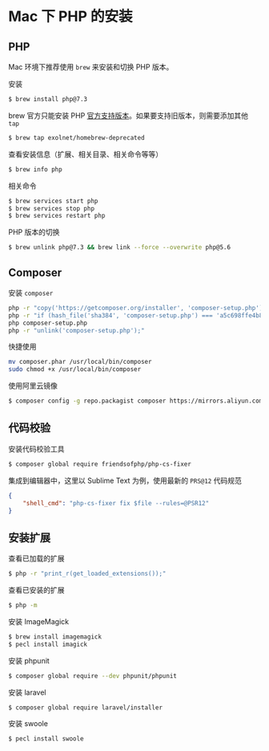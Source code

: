 # Mac 下 PHP 的安装

## PHP

Mac 环境下推荐使用 `brew` 来安装和切换 PHP 版本。

安装 

```bash
$ brew install php@7.3
```

brew 官方只能安装 PHP [官方支持版本](https://www.php.net/supported-versions.php)。如果要支持旧版本，则需要添加其他 `tap`

```bash
$ brew tap exolnet/homebrew-deprecated
```

查看安装信息（扩展、相关目录、相关命令等等）

```bash
$ brew info php
```

相关命令

```bash
$ brew services start php
$ brew services stop php
$ brew services restart php
```

PHP 版本的切换

```bash
$ brew unlink php@7.3 && brew link --force --overwrite php@5.6
```

## Composer 

安装 `composer`

```bash
php -r "copy('https://getcomposer.org/installer', 'composer-setup.php');"
php -r "if (hash_file('sha384', 'composer-setup.php') === 'a5c698ffe4b8e849a443b120cd5ba38043260d5c4023dbf93e1558871f1f07f58274fc6f4c93bcfd858c6bd0775cd8d1') { echo 'Installer verified'; } else { echo 'Installer corrupt'; unlink('composer-setup.php'); } echo PHP_EOL;"
php composer-setup.php
php -r "unlink('composer-setup.php');"
```

快捷使用

```bash
mv composer.phar /usr/local/bin/composer
sudo chmod +x /usr/local/bin/composer
```

使用阿里云镜像

```bash
$ composer config -g repo.packagist composer https://mirrors.aliyun.com/composer/
```

## 代码校验

安装代码校验工具

```bash
$ composer global require friendsofphp/php-cs-fixer
```

集成到编辑器中，这里以 Sublime Text 为例，使用最新的 `PRS@12` 代码规范

```json
{
	"shell_cmd": "php-cs-fixer fix $file --rules=@PSR12"
}
```

## 安装扩展

查看已加载的扩展

```bash
$ php -r "print_r(get_loaded_extensions());"
```

查看已安装的扩展

```bash
$ php -m
```

安装 ImageMagick

```bash
$ brew install imagemagick
$ pecl install imagick
```

安装 phpunit

```bash
$ composer global require --dev phpunit/phpunit
```

安装 laravel

```bash
$ composer global require laravel/installer
```

安装 swoole

```bash
$ pecl install swoole
```
